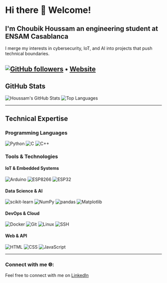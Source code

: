 # **Hi there 👋 Welcome!**
## I'm __Choubik Houssam__ an engineering student at ENSAM Casablanca
I merge my interests in cybersecurity, IoT, and AI into projects that push technical boundaries.


[![GitHub followers](https://img.shields.io/github/followers/HoussamCbk?style=social)](https://github.com/HoussamCbk) • [Website](https://houssamcbk.github.io/ThePortfolio.github.io/)
---

## GitHub Stats

<!-- GitHub Readme Stats Card -->
![Houssam's GitHub Stats](https://github-readme-stats.vercel.app/api?username=HoussamCbk&show_icons=true&count_private=true&theme=dark)
![Top Languages](https://github-readme-stats.vercel.app/api/top-langs/?username=HoussamCbk&layout=compact&theme=dark)

---

## Technical Expertise

### Programming Languages
![Python](https://img.shields.io/badge/Python-3670A0?style=flat&logo=python&logoColor=fff)
![C](https://img.shields.io/badge/C-00599C?style=flat&logo=c&logoColor=fff)
![C++](https://img.shields.io/badge/C++-00599C?style=flat&logo=cplusplus&logoColor=fff)


### Tools & Technologies

#### IoT & Embedded Systems
![Arduino](https://img.shields.io/badge/Arduino-00979D?style=flat&logo=arduino&logoColor=fff)
![ESP8266](https://img.shields.io/badge/ESP8266-000?style=flat&logo=espressif&logoColor=fff)
![ESP32](https://img.shields.io/badge/ESP32-000?style=flat&logo=espressif&logoColor=fff)

#### Data Science & AI
![scikit-learn](https://img.shields.io/badge/scikit--learn-F7931E?style=flat&logo=scikit-learn&logoColor=fff)
![NumPy](https://img.shields.io/badge/NumPy-013243?style=flat&logo=numpy&logoColor=fff)
![pandas](https://img.shields.io/badge/pandas-150458?style=flat&logo=pandas&logoColor=fff)
![Matplotlib](https://img.shields.io/badge/Matplotlib-11557C?style=flat&logo=matplotlib&logoColor=fff)

#### DevOps & Cloud
![Docker](https://img.shields.io/badge/Docker-2496ED?style=flat&logo=docker&logoColor=fff)
![Git](https://img.shields.io/badge/Git-F05032?style=flat&logo=git&logoColor=fff)
![Linux](https://img.shields.io/badge/Linux-FCC624?style=flat&logo=linux&logoColor=fff)
![SSH](https://img.shields.io/badge/SSH-000000?style=flat&logo=openssh&logoColor=fff)

#### Web & API
![HTML](https://img.shields.io/badge/HTML-E34F26?style=flat&logo=html5&logoColor=white)
![CSS](https://img.shields.io/badge/CSS-1572B6?style=flat&logo=css3&logoColor=white)
![JavaScript](https://img.shields.io/badge/JavaScript-F7DF1E?style=flat&logo=javascript&logoColor=black)


---

### Connect with me 🌐:

Feel free to connect with me on [LinkedIn](https://www.linkedin.com/in/houssam-choubik-5b4ba3316/)
